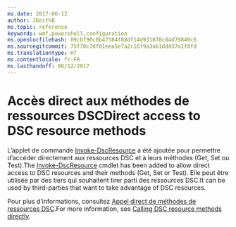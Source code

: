 ```yaml
---
ms.date: 2017-06-12
author: JKeithB
ms.topic: reference
keywords: wmf,powershell,configuration
ms.openlocfilehash: 09cbf90c8b47384f88df14d931078c04d79849c6
ms.sourcegitcommit: 75f70c7df01eea5e7a2c16f9a3ab1dd437a1f8fd
ms.translationtype: HT
ms.contentlocale: fr-FR
ms.lasthandoff: 06/12/2017
---
```

# <a name="direct-access-to-dsc-resource-methods"></a><span data-ttu-id="6ba71-102">Accès direct aux méthodes de ressources DSC</span><span class="sxs-lookup"><span data-stu-id="6ba71-102">Direct access to DSC resource methods</span></span>


<span data-ttu-id="6ba71-103">L’applet de commande [Invoke-DscResource](https://technet.microsoft.com/en-us/library/mt517869.aspx) a été ajoutée pour permettre d’accéder directement aux ressources DSC et à leurs méthodes (Get, Set ou Test).</span><span class="sxs-lookup"><span data-stu-id="6ba71-103">The [Invoke-DscResource](https://technet.microsoft.com/en-us/library/mt517869.aspx) cmdlet has been added to allow direct access to DSC resources and their methods (Get, Set or Test).</span></span> <span data-ttu-id="6ba71-104">Elle peut être utilisée par des tiers qui souhaitent tirer parti des ressources DSC.</span><span class="sxs-lookup"><span data-stu-id="6ba71-104">It can be used by third-parties that want to take advantage of DSC resources.</span></span>

<span data-ttu-id="6ba71-105">Pour plus d’informations, consultez [Appel direct de méthodes de ressources DSC](https://msdn.microsoft.com/powershell/dsc/directcallresource).</span><span class="sxs-lookup"><span data-stu-id="6ba71-105">For more information, see [Calling DSC resource methods directly](https://msdn.microsoft.com/powershell/dsc/directcallresource).</span></span>

